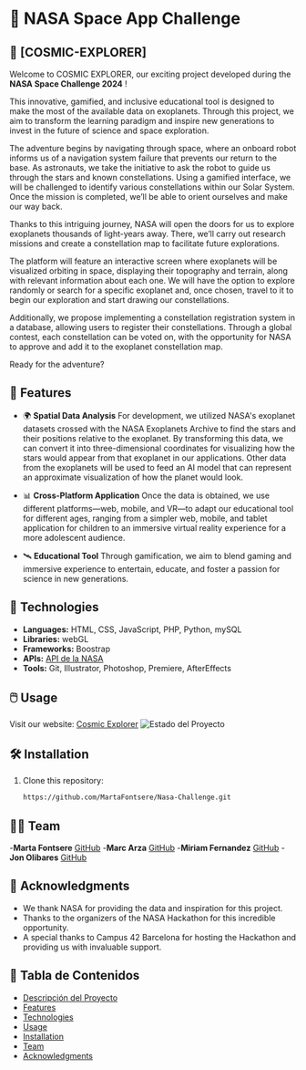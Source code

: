# 🚀 NASA Space App Challenge

## 🌌 [COSMIC-EXPLORER] 

Welcome to COSMIC EXPLORER, our exciting project developed during the **NASA Space Challenge 2024** !

This innovative, gamified, and inclusive educational tool is designed to make the most of the available data on exoplanets. Through this project, we aim to transform the learning paradigm and inspire new generations to invest in the future of science and space exploration.

The adventure begins by navigating through space, where an onboard robot informs us of a navigation system failure that prevents our return to the base. As astronauts, we take the initiative to ask the robot to guide us through the stars and known constellations. Using a gamified interface, we will be challenged to identify various constellations within our Solar System. Once the mission is completed, we’ll be able to orient ourselves and make our way back.

Thanks to this intriguing journey, NASA will open the doors for us to explore exoplanets thousands of light-years away. There, we’ll carry out research missions and create a constellation map to facilitate future explorations.

The platform will feature an interactive screen where exoplanets will be visualized orbiting in space, displaying their topography and terrain, along with relevant information about each one. We will have the option to explore randomly or search for a specific exoplanet and, once chosen, travel to it to begin our exploration and start drawing our constellations.

Additionally, we propose implementing a constellation registration system in a database, allowing users to register their constellations. Through a global contest, each constellation can be voted on, with the opportunity for NASA to approve and add it to the exoplanet constellation map.

Ready for the adventure?


## 🌟 Features

- 🌍 **Spatial Data Analysis**
For development, we utilized NASA's exoplanet datasets crossed with the NASA Exoplanets Archive to find the stars and their positions relative to the exoplanet. By transforming this data, we can convert it into three-dimensional coordinates for visualizing how the stars would appear from that exoplanet in our applications. Other data from the exoplanets will be used to feed an AI model that can represent an approximate visualization of how the planet would look.

- 📊 **Cross-Platform Application**
Once the data is obtained, we use different platforms—web, mobile, and VR—to adapt our educational tool for different ages, ranging from a simpler web, mobile, and tablet application for children to an immersive virtual reality experience for a more adolescent audience.

- 🛰️ **Educational Tool** 
Through gamification, we aim to blend gaming and immersive experience to entertain, educate, and foster a passion for science in new generations.

## 🚀 Technologies

- **Languages:** HTML, CSS, JavaScript, PHP, Python, mySQL
- **Libraries:** webGL
- **Frameworks:** Boostrap
- **APIs:** [API de la NASA](https://api.nasa.gov/)
- **Tools:** Git, Illustrator, Photoshop, Premiere, AfterEffects


## 🖱️ Usage
Visit our website: [Cosmic Explorer](https://cosmic-explorer.org/)
![Estado del Proyecto](https://img.shields.io/badge/estado-en%20desarrollo-orange)


## 🛠️ Installation
1. Clone this repository:
   ```bash
   https://github.com/MartaFontsere/Nasa-Challenge.git


## 👫👫 Team
-**Marta Fontsere** [GitHub](https://github.com/MartaFontsere)
-**Marc Arza** [GitHub](https://github.com/codemarc42)
-**Miriam Fernandez** [GitHub](https://github.com/MiriamFernandezPerez)
-**Jon Olibares** [GitHub](https://github.com/joolibar)


## 🙌 Acknowledgments

- We thank NASA for providing the data and inspiration for this project.
- Thanks to the organizers of the NASA Hackathon for this incredible opportunity.
- A special thanks to Campus 42 Barcelona for hosting the Hackathon and providing us with invaluable support.


## 📂 Tabla de Contenidos

- [Descripción del Proyecto](#🚀-proyecto-nasa-hackathon)
- [Features](#🌟-features)
- [Technologies](#🚀-technologies)
- [Usage](#🖱️-usage)
- [Installation](#🛠️-installation)
- [Team](#👫👫-team)
- [Acknowledgments](#🙌-acknowledgments)

